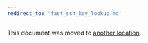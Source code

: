 ```yaml
---
redirect_to: 'fast_ssh_key_lookup.md'
---
```


This document was moved to [another location](fast_ssh_key_lookup.md).
